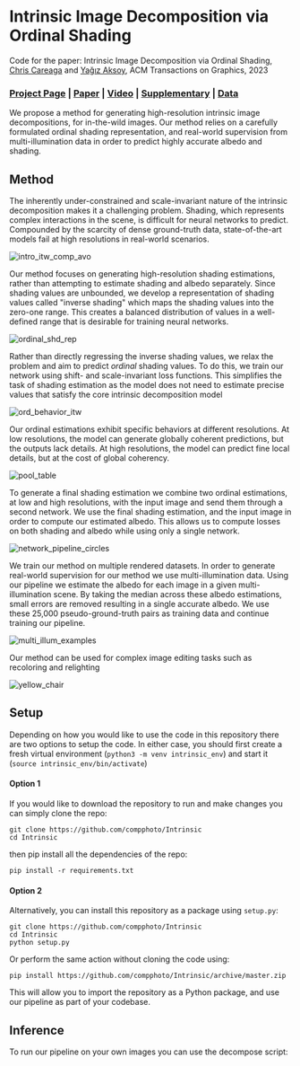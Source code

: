 # Intrinsic Image Decomposition via Ordinal Shading
Code for the paper: Intrinsic Image Decomposition via Ordinal Shading, [Chris Careaga](https://ccareaga.github.io/) and [Yağız Aksoy](https://yaksoy.github.io), ACM Transactions on Graphics, 2023 
### [Project Page](https://yaksoy.github.io/intrinsic) | [Paper]() | [Video]() | [Supplementary]() | [Data]()

We propose a method for generating high-resolution intrinsic image decompositions, for in-the-wild images. Our method relies on a carefully formulated ordinal shading representation, and real-world supervision from multi-illumination data in order to predict highly accurate albedo and shading. 

## Method
The inherently under-constrained and scale-invariant nature of the intrinsic decomposition makes it a challenging problem. 
Shading, which represents complex interactions in the scene, is difficult for neural networks to predict. 
Compounded by the scarcity of dense ground-truth data, state-of-the-art models fail at high resolutions in real-world scenarios.

![intro_itw_comp_avo](https://github.com/compphoto/Intrinsic/assets/3434597/4bbe3f96-27d8-40a2-b9c7-662ee7a62591)

Our method focuses on generating high-resolution shading estimations, rather than attempting to estimate shading and albedo separately. 
Since shading values are unbounded, we develop a representation of shading values called "inverse shading" which maps the shading values into the zero-one range.
This creates a balanced distribution of values in a well-defined range that is desirable for training neural networks.

![ordinal_shd_rep](https://github.com/compphoto/Intrinsic/assets/3434597/c0554c5a-371a-487e-89f5-49b4bbc65c65)

Rather than directly regressing the inverse shading values, we relax the problem and aim to predict *ordinal* shading values.
To do this, we train our network using shift- and scale-invariant loss functions. 
This simplifies the task of shading estimation as the model does not need to estimate precise values that satisfy the core intrinsic decomposition model

![ord_behavior_itw](https://github.com/compphoto/Intrinsic/assets/3434597/2910582c-6c5f-4179-991e-98208e194889)

Our ordinal estimations exhibit specific behaviors at different resolutions. 
At low resolutions, the model can generate globally coherent predictions, but the outputs lack details.
At high resolutions, the model can predict fine local details, but at the cost of global coherency. 

![pool_table](https://github.com/compphoto/Intrinsic/assets/3434597/add57fab-aa10-4f25-a40c-613be20e2304)

To generate a final shading estimation we combine two ordinal estimations, at low and high resolutions, with the input image and send them through a second network.
We use the final shading estimation, and the input image in order to compute our estimated albedo. This allows us to compute losses on both shading and albedo while
using only a single network.

![network_pipeline_circles](https://github.com/compphoto/Intrinsic/assets/3434597/11462c08-8eee-43c9-b425-a02b47857881)

We train our method on multiple rendered datasets. In order to generate real-world supervision for our method we use multi-illumination data. 
Using our pipeline we estimate the albedo for each image in a given multi-illumination scene. By taking the median across these albedo estimations, small errors are removed resulting in a single accurate albedo.
We use these 25,000 pseudo-ground-truth pairs as training data and continue training our pipeline.

![multi_illum_examples](https://github.com/compphoto/Intrinsic/assets/3434597/05984ff7-f481-4c0c-a156-48eb966a0505)

Our method can be used for complex image editing tasks such as recoloring and relighting

![yellow_chair](https://github.com/compphoto/Intrinsic/assets/3434597/daa41815-0bf9-40d1-9dba-a8b062722311)


## Setup
Depending on how you would like to use the code in this repository there are two options to setup the code.
In either case, you should first create a fresh virtual environment (`python3 -m venv intrinsic_env`) and start it (`source intrinsic_env/bin/activate`)

#### Option 1
If you would like to download the repository to run and make changes you can simply clone the repo:
```
git clone https://github.com/compphoto/Intrinsic
cd Intrinsic
```
then pip install all the dependencies of the repo:
```
pip install -r requirements.txt 
```

#### Option 2
Alternatively, you can install this repository as a package using `setup.py`:
```
git clone https://github.com/compphoto/Intrinsic
cd Intrinsic
python setup.py
```
Or perform the same action without cloning the code using:
```
pip install https://github.com/compphoto/Intrinsic/archive/master.zip
```
This will allow you to import the repository as a Python package, and use our pipeline as part of your codebase.

## Inference
To run our pipeline on your own images you can use the decompose script:
```

```
